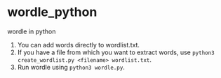 # wordle_python
wordle in python
1. You can add words directly to wordlist.txt.
2. If you have a file from which you want to extract words, use `python3 create_wordlist.py <filename> wordlist.txt`.
3. Run wordle using `python3 wordle.py`.